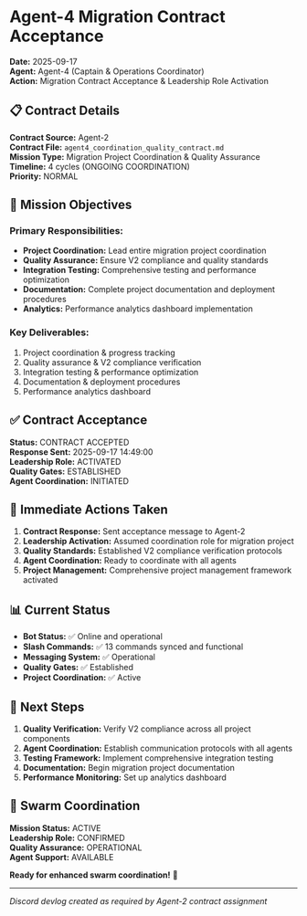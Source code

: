 # Agent-4 Migration Contract Acceptance

**Date:** 2025-09-17  
**Agent:** Agent-4 (Captain & Operations Coordinator)  
**Action:** Migration Contract Acceptance & Leadership Role Activation

## 📋 Contract Details

**Contract Source:** Agent-2  
**Contract File:** `agent4_coordination_quality_contract.md`  
**Mission Type:** Migration Project Coordination & Quality Assurance  
**Timeline:** 4 cycles (ONGOING COORDINATION)  
**Priority:** NORMAL  

## 🎯 Mission Objectives

### Primary Responsibilities:
- **Project Coordination:** Lead entire migration project coordination
- **Quality Assurance:** Ensure V2 compliance and quality standards
- **Integration Testing:** Comprehensive testing and performance optimization
- **Documentation:** Complete project documentation and deployment procedures
- **Analytics:** Performance analytics dashboard implementation

### Key Deliverables:
1. Project coordination & progress tracking
2. Quality assurance & V2 compliance verification
3. Integration testing & performance optimization
4. Documentation & deployment procedures
5. Performance analytics dashboard

## ✅ Contract Acceptance

**Status:** CONTRACT ACCEPTED  
**Response Sent:** 2025-09-17 14:49:00  
**Leadership Role:** ACTIVATED  
**Quality Gates:** ESTABLISHED  
**Agent Coordination:** INITIATED  

## 🚀 Immediate Actions Taken

1. **Contract Response:** Sent acceptance message to Agent-2
2. **Leadership Activation:** Assumed coordination role for migration project
3. **Quality Standards:** Established V2 compliance verification protocols
4. **Agent Coordination:** Ready to coordinate with all agents
5. **Project Management:** Comprehensive project management framework activated

## 📊 Current Status

- **Bot Status:** ✅ Online and operational
- **Slash Commands:** ✅ 13 commands synced and functional
- **Messaging System:** ✅ Operational
- **Quality Gates:** ✅ Established
- **Project Coordination:** ✅ Active

## 🎯 Next Steps

1. **Quality Verification:** Verify V2 compliance across all project components
2. **Agent Coordination:** Establish communication protocols with all agents
3. **Testing Framework:** Implement comprehensive integration testing
4. **Documentation:** Begin migration project documentation
5. **Performance Monitoring:** Set up analytics dashboard

## 🐝 Swarm Coordination

**Mission Status:** ACTIVE  
**Leadership Role:** CONFIRMED  
**Quality Assurance:** OPERATIONAL  
**Agent Support:** AVAILABLE  

**Ready for enhanced swarm coordination!** 🐝

---
*Discord devlog created as required by Agent-2 contract assignment*
